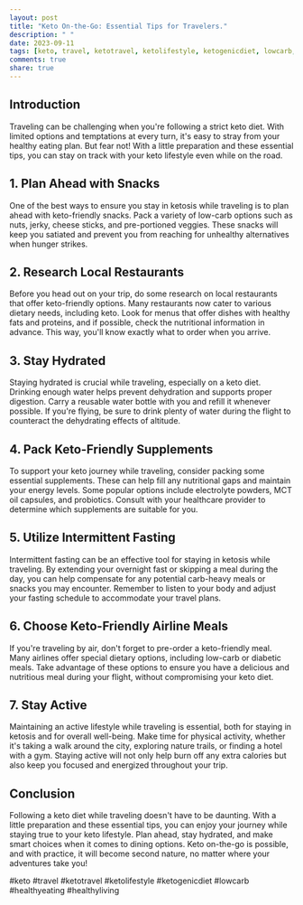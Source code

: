 ```yaml
---
layout: post
title: "Keto On-the-Go: Essential Tips for Travelers."
description: " "
date: 2023-09-11
tags: [keto, travel, ketotravel, ketolifestyle, ketogenicdiet, lowcarb, healthyeating, healthyliving]
comments: true
share: true
---
```


## Introduction

Traveling can be challenging when you're following a strict keto diet. With limited options and temptations at every turn, it's easy to stray from your healthy eating plan. But fear not! With a little preparation and these essential tips, you can stay on track with your keto lifestyle even while on the road.

## 1. Plan Ahead with Snacks

One of the best ways to ensure you stay in ketosis while traveling is to plan ahead with keto-friendly snacks. Pack a variety of low-carb options such as nuts, jerky, cheese sticks, and pre-portioned veggies. These snacks will keep you satiated and prevent you from reaching for unhealthy alternatives when hunger strikes.

## 2. Research Local Restaurants

Before you head out on your trip, do some research on local restaurants that offer keto-friendly options. Many restaurants now cater to various dietary needs, including keto. Look for menus that offer dishes with healthy fats and proteins, and if possible, check the nutritional information in advance. This way, you'll know exactly what to order when you arrive.

## 3. Stay Hydrated

Staying hydrated is crucial while traveling, especially on a keto diet. Drinking enough water helps prevent dehydration and supports proper digestion. Carry a reusable water bottle with you and refill it whenever possible. If you're flying, be sure to drink plenty of water during the flight to counteract the dehydrating effects of altitude.

## 4. Pack Keto-Friendly Supplements

To support your keto journey while traveling, consider packing some essential supplements. These can help fill any nutritional gaps and maintain your energy levels. Some popular options include electrolyte powders, MCT oil capsules, and probiotics. Consult with your healthcare provider to determine which supplements are suitable for you.

## 5. Utilize Intermittent Fasting

Intermittent fasting can be an effective tool for staying in ketosis while traveling. By extending your overnight fast or skipping a meal during the day, you can help compensate for any potential carb-heavy meals or snacks you may encounter. Remember to listen to your body and adjust your fasting schedule to accommodate your travel plans.

## 6. Choose Keto-Friendly Airline Meals

If you're traveling by air, don't forget to pre-order a keto-friendly meal. Many airlines offer special dietary options, including low-carb or diabetic meals. Take advantage of these options to ensure you have a delicious and nutritious meal during your flight, without compromising your keto diet.

## 7. Stay Active

Maintaining an active lifestyle while traveling is essential, both for staying in ketosis and for overall well-being. Make time for physical activity, whether it's taking a walk around the city, exploring nature trails, or finding a hotel with a gym. Staying active will not only help burn off any extra calories but also keep you focused and energized throughout your trip.

## Conclusion

Following a keto diet while traveling doesn't have to be daunting. With a little preparation and these essential tips, you can enjoy your journey while staying true to your keto lifestyle. Plan ahead, stay hydrated, and make smart choices when it comes to dining options. Keto on-the-go is possible, and with practice, it will become second nature, no matter where your adventures take you!

#keto #travel #ketotravel #ketolifestyle #ketogenicdiet #lowcarb #healthyeating #healthyliving